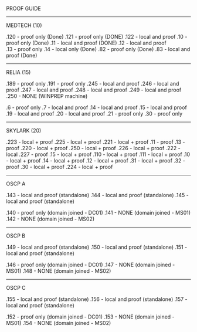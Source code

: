 
PROOF GUIDE

-------------------------------------------

MEDTECH (10)

.120 - proof only (Done)
.121 - proof only (DONE)
.122 - local and proof
.10 - proof only (Done)
.11 - local and proof  (DONE)
.12 - local and proof  
.13 - proof only
.14 - local only (Done)
.82 - proof only (Done)
.83 - local and proof (Done)

-------------------------------------------

RELIA (15)

.189 - proof only
.191 - proof only
.245 - local and proof
.246 - local and proof
.247 - local and proof
.248 - local and proof
.249 - local and proof
.250 - NONE (WINPREP machine)

.6 - proof only
.7 - local and proof
.14 - local and proof 
.15 - local and proof
.19 - local and proof
.20 - local and proof
.21 - proof only
.30 - proof only

-------------------------------------------

SKYLARK (20)

.223 - local + proof
.225 - local + proof
.221 - local + proof
.11 - proof
.13 - proof
.220  - local + proof
.250  - local + proof
.226 - local + proof
.222 - local
.227 - proof
.15 - local + proof
.110 - local + proof 
.111 - local + proof 
.10 - local  + proof
.14 - local  + proof
.12 - local + proof
.31 - local + proof
.32 - proof
.30 - local + proof
.224 - local +  proof

-------------------------------------------

OSCP A

.143 - local and proof (standalone)
.144 - local and proof (standalone)
.145 - local and proof (standalone)

.140 - proof only (domain joined - DC01)
.141 - NONE (domain joined - MS01)
.142 - NONE (domain joined - MS02)

-------------------------------------------

OSCP B

.149 - local and proof (standalone)
.150 - local and proof (standalone)
.151 - local and proof (standalone)

.146 - proof only (domain joined - DC01)
.147 - NONE (domain joined - MS01)
.148 - NONE (domain joined - MS02)

-------------------------------------------

OSCP C

.155 - local and proof (standalone)
.156 - local and proof (standalone)
.157 - local and proof (standalone)

.152 - proof only (domain joined - DC01)
.153 - NONE (domain joined - MS01)
.154 - NONE (domain joined - MS02)

